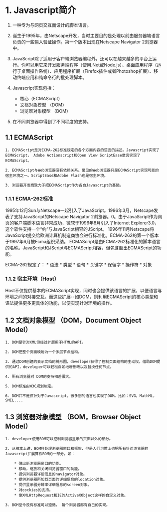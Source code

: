 # 1. Javascript简介

1. 一种专为与网页交互而设计的脚本语言。

2. 诞生于1995年，由Netscape开发，当时主要目的是处理以前由服务器端语言负责的一些输入验证操作。第一个版本出现在Netscape Navigator 2浏览器中。

3. JavaScript除了适用于客户端浏览器编程外，还可以在越来越多的平台上运行。你可以用它来开发服务端程序（使用.Net或Node.js）、桌面应用程序（运行于桌面操作系统）、应用程序扩展（Firefox插件或者Photoshop扩展）、移动终端应用和纯命令行的批处理脚本。

4. Javascript实现包括：
	* 核心（ECMAScript）
	* 文档对象模型 （DOM）
	* 浏览器对象模型 （BOM）

5. 在不同浏览器中得到了不同程度的支持。

## 1.1 ECMAScript

	1. ECMAScript是对ECMA-262标准规定的各个方面内容的语言的描述。Javascript实现了ECMAScript， Adobe Actionscript和Open View ScriptEase童言实现了ECMAScript。

	2. ECMAScript与Web浏览器没有依赖关系。常见的Web浏览器只是ECMAScript实现可能的宿主环境之一。ScriptEase和Adobe Flash也是宿主环境。

	3. 浏览器开发商致力于把ECMAScript作为各自Javascript的基础。

### 1.1.1 ECMA-262标准

1995年12月Sun与Netscape一起引入了JavaScript。1996年3月，Netscape发表了支持JavaScript的Netscape Navigator 2浏览器。0。由于JavaScript作为网页的客户端脚本语言非常成功，微软于1996年8月引入了Internet Explorer3.0，这个软件支持一个“约”与JavaScript相容的JScript。
1996年11月Netscape将JavaScript提交给欧洲计算机制造商协会进行标准化。ECMA-262的第一个版本于1997年6月被Ecma组织采纳。
ECMAScript是由ECMA-262标准化的脚本语言的名称。JavaScript和JScript与ECMAScript相容，但包含超出ECMAScript的功能。

ECMA-262规定了：
	* 语法
	* 类型
	* 语句
	* 关键字
	* 保留字
	* 操作符
	* 对象

### 1.1.2 宿主环境（Host）

Host不仅提供基本的ECMAScript实现，同时也会提供该语言的扩展，以便语言与环境之间的对接交互。而这些扩展--如DOM，则利用ECMAScript的核心类型和语法提供更多更具体的功能，以便实现针对环境的操作。

## 1.2 文档对象模型 （DOM，Document Object Model）

	1. DOM是针对XML但经过扩展用于HTML的API。

	2. DOM把整个页面映射为一个多层节点结构。

	3. 通过DOM创建的表示文档的树形图，developer获得了控制页面结构的主动权。借助DOM提供的API，developer可以轻松自如地增删改以及替换任何节点。

	4. 所有浏览器对 DOM的支持相差很大。

	5. DOM标准由W3C规划制定。

	6. DOM并不是仅针对于Javascript，很多别的语言也实现了DOM。比如：SVG，MathML， SMIL....

## 1.3 浏览器对象模型 （BOM，Browser Object Model）

	1. developer使用BOM可以控制浏览器显示的页面以外的部分。

	2. 从根本上讲，BOM只处理浏览器窗口和框架，但是人们习惯上也把所有针对浏览器的Javascript扩展算作BOM的一部分。如：
		
		* 弹出新浏览器窗口的功能。
		* 移动，缩放和关闭浏览器窗口的功能。
		* 提供浏览器详细信息的navigator对象。 
		* 提供浏览器所加载页面的详细信息的location对象。
		* 提供显示器分辨率详细信息的screen对象。
		* 对cockies的支持。
		* 像XMLHttpRequest和IE的ActiveXObject这样的自定义对象。

	3. BOM至今没有标准可以遵循， 每个浏览器都有自己的实现。

